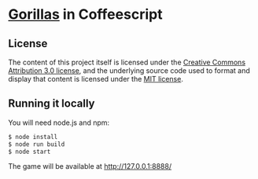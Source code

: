 # [Gorillas](http://drdub.github.io/gorillas/) in Coffeescript

## License

The content of this project itself is licensed under the [Creative Commons Attribution 3.0 license](http://creativecommons.org/licenses/by/3.0/us/deed.en_US), and the underlying source code used to format and display that content is licensed under the [MIT license](http://opensource.org/licenses/mit-license.php).

## Running it locally

You will need node.js and npm:

```bash
$ node install
$ node run build
$ node start
```

The game will be available at http://127.0.0.1:8888/ 

